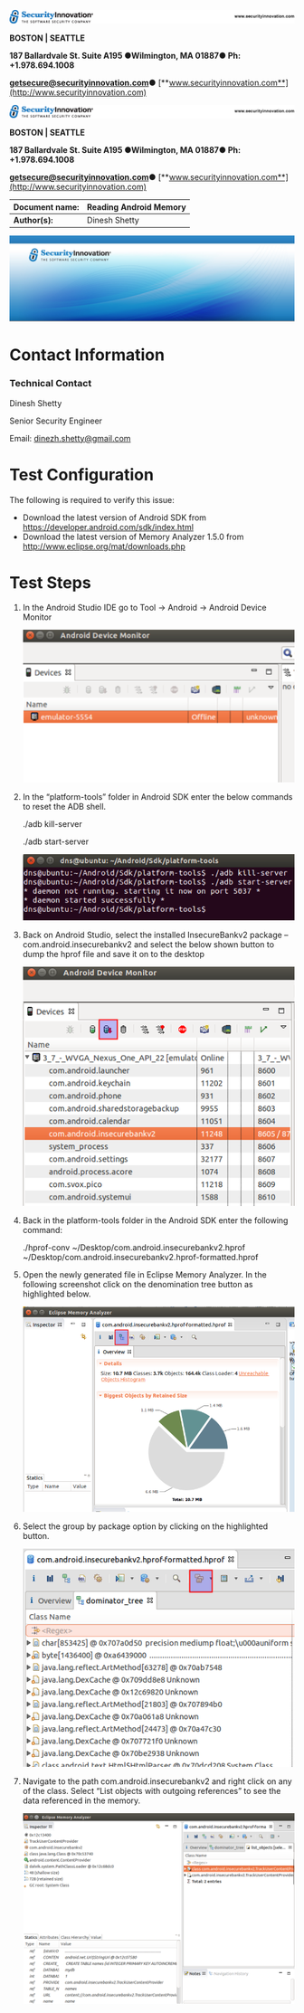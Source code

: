 ![](media/6bc9473b4b8bf246749f1ab20989c482.png)

**BOSTON \| SEATTLE**

**187 Ballardvale St. Suite A195 ●Wilmington, MA 01887● Ph: +1.978.694.1008**

[**getsecure@securityinnovation.com**](mailto:getsecure@securityinnovation.com)**●** [**www.securityinnovation.com**](http://www.securityinnovation.com)

![](media/6bc9473b4b8bf246749f1ab20989c482.png)

**BOSTON \| SEATTLE**

**187 Ballardvale St. Suite A195 ●Wilmington, MA 01887● Ph: +1.978.694.1008**

[**getsecure@securityinnovation.com**](mailto:getsecure@securityinnovation.com)**●** [**www.securityinnovation.com**](http://www.securityinnovation.com)

| **Document name:** | Reading Android Memory |
|--------------------|------------------------|
| **Author(s):**     | Dinesh Shetty          |

![SI-header-blue-gradient.jpg](media/2b36546d36cdcc725fb20382ec3c359e.jpeg)

# Contact Information

### Technical Contact

Dinesh Shetty

Senior Security Engineer

Email: [dinezh.shetty@gmail.com](mailto:dinezh.shetty@gmail.com)

# Test Configuration

The following is required to verify this issue:

-   Download the latest version of Android SDK from <https://developer.android.com/sdk/index.html>
-   Download the latest version of Memory Analyzer 1.5.0 from <http://www.eclipse.org/mat/downloads.php>

# Test Steps

1.  In the Android Studio IDE go to Tool → Android → Android Device Monitor

    ![](media/1a1691ee6f8e165416172ba51f7606ab.png)

2.  In the “platform-tools” folder in Android SDK enter the below commands to reset the ADB shell.

    ./adb kill-server

    ./adb start-server

    ![](media/ba43225d5f66ab10cfe0037a7ea272be.png)

3.  Back on Android Studio, select the installed InsecureBankv2 package – com.android.insecurebankv2 and select the below shown button to dump the hprof file and save it on to the desktop

    ![](media/bb7f827d6273973b38e57d700595e763.png)

4.  Back in the platform-tools folder in the Android SDK enter the following command:

    ./hprof-conv \~/Desktop/com.android.insecurebankv2.hprof \~/Desktop/com.android.insecurebankv2.hprof-formatted.hprof

5.  Open the newly generated file in Eclipse Memory Analyzer. In the following screenshot click on the denomination tree button as highlighted below.

    ![](media/9b65ea24e6eecaa369c37e4c86cc8b8f.png)

6.  Select the group by package option by clicking on the highlighted button.

    ![](media/2da3289b3427b0955ebeb50329f1455a.png)

7.  Navigate to the path com.android.insecurebankv2 and right click on any of the class. Select “List objects with outgoing references” to see the data referenced in the memory.

    ![](media/fa58c67fb266d691663306e5acb38c7f.png)
